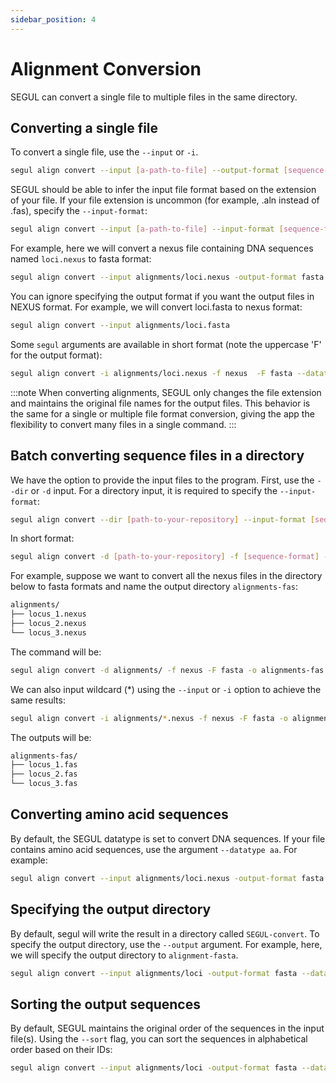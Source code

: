 ```yaml
---
sidebar_position: 4
---
```


# Alignment Conversion

SEGUL can convert a single file to multiple files in the same directory.

## Converting a single file

To convert a single file, use the `--input` or `-i`.

```Bash
segul align convert --input [a-path-to-file] --output-format [sequence-format]
```

SEGUL should be able to infer the input file format based on the extension of your file. If your file extension is uncommon (for example, .aln instead of .fas), specify the `--input-format`:

```Bash
segul align convert --input [a-path-to-file] --input-format [sequence-format] --output-format [sequence-format]
```

For example, here we will convert a nexus file containing DNA sequences named `loci.nexus` to fasta format:

```Bash
segul align convert --input alignments/loci.nexus -output-format fasta
```

You can ignore specifying the output format if you want the output files in NEXUS format. For example, we will convert loci.fasta to nexus format:

```Bash
segul align convert --input alignments/loci.fasta
```

Some `segul` arguments are available in short format (note the uppercase 'F' for the output format):

```Bash
segul align convert -i alignments/loci.nexus -f nexus  -F fasta --datatype aa -o alignment-fasta
```

:::note
When converting alignments, SEGUL only changes the file extension and maintains the original file names for the output files. This behavior is the same for a single or multiple file format conversion, giving the app the flexibility to convert many files in a single command.
:::

## Batch converting sequence files in a directory

We have the option to provide the input files to the program. First, use the `--dir` or `-d` input. For a directory input, it is required to specify the `--input-format`:

```Bash
segul align convert --dir [path-to-your-repository] --input-format [sequence-format] --output [your-output-dir-name] --output-format [sequence-format]
```

In short format:

```Bash
segul align convert -d [path-to-your-repository] -f [sequence-format] -o [your-output-dir-name]
```

For example, suppose we want to convert all the nexus files in the directory below to fasta formats and name the output directory `alignments-fas`:

```Bash
alignments/
├── locus_1.nexus
├── locus_2.nexus
└── locus_3.nexus
```

The command will be:

```Bash
segul align convert -d alignments/ -f nexus -F fasta -o alignments-fas
```

We can also input wildcard (\*) using the `--input` or `-i` option to achieve the same results:

```Bash
segul align convert -i alignments/*.nexus -f nexus -F fasta -o alignments-fas
```

The outputs will be:

```Bash
alignments-fas/
├── locus_1.fas
├── locus_2.fas
└── locus_3.fas
```

## Converting amino acid sequences

By default, the SEGUL datatype is set to convert DNA sequences. If your file contains amino acid sequences, use the argument `--datatype aa`. For example:

```Bash
segul align convert --input alignments/loci.nexus -output-format fasta --datatype aa
```

## Specifying the output directory

By default, segul will write the result in a directory called `SEGUL-convert`. To specify the output directory, use the `--output` argument. For example, here, we will specify the output directory to `alignment-fasta`.

```Bash
segul align convert --input alignments/loci -output-format fasta --datatype aa --output alignment-fasta
```

## Sorting the output sequences

By default, SEGUL maintains the original order of the sequences in the input file(s). Using the `--sort` flag, you can sort the sequences in alphabetical order based on their IDs:

```Bash
segul align convert --input alignments/loci -output-format fasta --datatype aa --output alignment-fasta --sort
```

